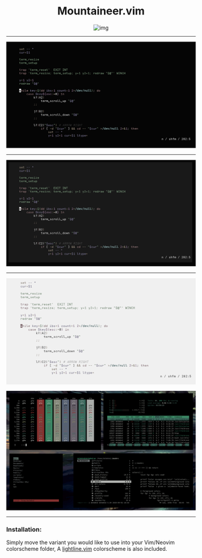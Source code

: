 <h1 align="center">Mountaineer.vim</h1>

<p align="center"

![img](scrots/mountaineer.png)

</p>

***

<p align="center" 

![img](scrots/2.png)

</p>

***

<p align="center" 

![img](scrots/3.png)

</p>

***

<p align="center" 

![img](scrots/1.png)

</p>

<p align="center" 

![img](xfce-colorschemes/mountaineer_terminal.gif)

</p>

***

### Installation:
Simply move the variant you would like to use into your Vim/Neovim colorscheme folder, A [lightline.vim](https://github.com/itchyny/lightline.vim) colorscheme is also included.
